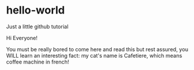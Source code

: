 # hello-world
Just a little github tutorial

Hi Everyone!

You must be really bored to come here and read this but rest assured, you WILL learn an interesting fact: my cat's name is Cafetiere, which means coffee machine in french!
